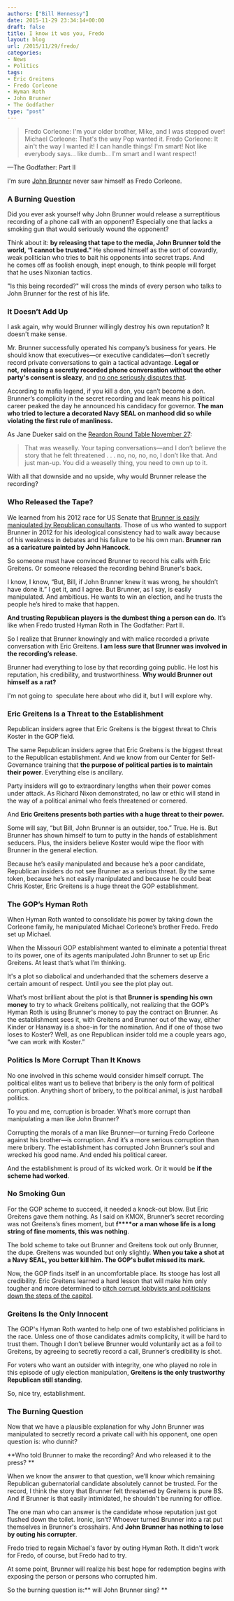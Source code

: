 ```yaml
---
authors: ["Bill Hennessy"]
date: 2015-11-29 23:34:14+00:00
draft: false
title: I know it was you, Fredo
layout: blog
url: /2015/11/29/fredo/
categories:
- News
- Politics
tags:
- Eric Greitens
- Fredo Corleone
- Hyman Roth
- John Brunner
- The Godfather
type: "post"
---
```


> Fredo Corleone: I'm your older brother, Mike, and I was stepped over!
Michael Corleone: That's the way Pop wanted it.
Fredo Corleone: It ain't the way I wanted it! I can handle things! I'm smart! Not like everybody says... like dumb... I'm smart and I want respect!

—The Godfather: Part II



I'm sure [John Brunner](https://hennessysview.com/2015/11/24/john-the-weasel-brunner/) never saw himself as Fredo Corleone.



### A Burning Question



Did you ever ask yourself why John Brunner would release a surreptitious recording of a phone call with an opponent? Especially one that lacks a smoking gun that would seriously wound the opponent?

Think about it: **by releasing that tape to the media, John Brunner told the world, “I cannot be trusted.”** He showed himself as the sort of cowardly, weak politician who tries to bait his opponents into secret traps. And he comes off as foolish enough, inept enough, to think people will forget that he uses Nixonian tactics.

"Is this being recorded?" will cross the minds of every person who talks to John Brunner for the rest of his life.



### It Doesn’t Add Up



I ask again, why would Brunner willingly destroy his own reputation? It doesn't make sense.

Mr. Brunner successfully operated his company’s business for years. He should know that executives—or executive candidates—don’t secretly record private conversations to gain a tactical advantage. **Legal or not, releasing a secretly recorded phone conversation without the other party's consent is sleazy**, and [no one seriously disputes that](https://www.quora.com/Is-it-legal-or-ethical-to-record-a-phone-conversation-so-that-I-can-more-easily-store-the-important-information-the-person-told-me).

According to mafia legend, if you kill a don, you can’t become a don. Brunner’s complicity in the secret recording and leak means his political career peaked the day he announced his candidacy for governor. **The man who tried to lecture a decorated Navy SEAL on manhood did so while violating the first rule of manliness.**

As Jane Dueker said on the [Reardon Round Table November 27](https://itunes.apple.com/us/podcast/mark-reardon-show/id868921937?mt=2):



> That was weaselly. Your taping conversations—and I don’t believe the story that he felt threatened . . . no, no, no, no, I don’t like that. And just man-up. You did a weaselly thing, you need to own up to it.



With all that downside and no upside, why would Brunner release the recording?



### Who Released the Tape?



We learned from his 2012 race for US Senate that [Brunner is easily manipulated by Republican consultants](https://hennessysview.com/2015/07/18/can-john-brunners-consultant-do-his-duty/). Those of us who wanted to support Brunner in 2012 for his ideological consistency had to walk away because of his weakness in debates and his failure to be his own man. **Brunner ran as a caricature painted by John Hancock**.

So someone must have convinced Brunner to record his calls with Eric Greitens. Or someone released the recording behind Bruner's back.

I know, I know, “But, Bill, if John Brunner knew it was wrong, he shouldn’t have done it.” I get it, and I agree. But Brunner, as I say, is easily manipulated. And ambitious. He wants to win an election, and he trusts the people he’s hired to make that happen.

**And trusting Republican players is the dumbest thing a person can do**. It’s like when Fredo trusted Hyman Roth in The Godfather: Part II.

So I realize that Brunner knowingly and with malice recorded a private conversation with Eric Greitens. **I am less sure that Brunner was involved in the recording’s release**.

Brunner had everything to lose by that recording going public. He lost his reputation, his credibility, and trustworthiness. **Why would Brunner out himself as a rat?**

I'm not going to  speculate here about who did it, but I will explore why.



### Eric Greitens Is a Threat to the Establishment



Republican insiders agree that Eric Greitens is the biggest threat to Chris Koster in the GOP field.

The same Republican insiders agree that Eric Greitens is the biggest threat to the Republican establishment. And we know from our Center for Self-Governance training that **the purpose of political parties is to maintain their power**. Everything else is ancillary.

Party insiders will go to extraordinary lengths when their power comes under attack. As Richard Nixon demonstrated, no law or ethic will stand in the way of a political animal who feels threatened or cornered.

And **Eric Greitens presents both parties with a huge threat to their power.**

Some will say, “but Bill, John Brunner is an outsider, too.” True. He is. But Brunner has shown himself to turn to putty in the hands of establishment seducers. Plus, the insiders believe Koster would wipe the floor with Brunner in the general election.

Because he’s easily manipulated and because he’s a poor candidate, Republican insiders do not see Brunner as a serious threat. By the same token, because he’s not easily manipulated and because he could beat Chris Koster, Eric Greitens is a huge threat the GOP establishment.



### The GOP’s Hyman Roth



When Hyman Roth wanted to consolidate his power by taking down the Corleone family, he manipulated Michael Corleone’s brother Fredo. Fredo set up Michael.

When the Missouri GOP establishment wanted to eliminate a potential threat to its power, one of its agents manipulated John Brunner to set up Eric Greitens. At least that’s what I’m thinking.

It's a plot so diabolical and underhanded that the schemers deserve a certain amount of respect. Until you see the plot play out.

What’s most brilliant about the plot is that **Brunner is spending his own money** to try to whack Greitens politically, not realizing that the GOP’s Hyman Roth is using Brunner's money to pay the contract on Brunner. As the establishment sees it, with Greitens and Brunner out of the way, either Kinder or Hanaway is a shoe-in for the nomination. And if one of those two loses to Koster? Well, as one Republican insider told me a couple years ago, “we can work with Koster.”



### Politics Is More Corrupt Than It Knows



No one involved in this scheme would consider himself corrupt. The political elites want us to believe that bribery is the only form of political corruption. Anything short of bribery, to the political animal, is just hardball politics.

To you and me, corruption is broader. What’s more corrupt than manipulating a man like John Brunner?

Corrupting the morals of a man like Brunner—or turning Fredo Corleone against his brother—is corruption. And it’s a more serious corruption than mere bribery. The establishment has corrupted John Brunner’s soul and wrecked his good name. And ended his political career.

And the establishment is proud of its wicked work. Or it would be **if the scheme had worked**.



### No Smoking Gun



For the GOP scheme to succeed, it needed a knock-out blow. But Eric Greitens gave them nothing. As I said on KMOX, Brunner’s secret recording was not Greitens’s fines moment, but **f****or a man whose life is a long string of fine moments, this was nothing**.

The bold scheme to take out Brunner and Greitens took out only Brunner, the dupe. Greitens was wounded but only slightly. **When you take a shot at a Navy SEAL, you better kill him. The GOP's bullet missed its mark.**

Now, the GOP finds itself in an uncomfortable place. Its stooge has lost all credibility. Eric Greitens learned a hard lesson that will make him only tougher and more determined to [pitch corrupt lobbyists and politicians down the steps of the capitol](https://stlouis.cbslocal.com/2015/09/26/eric-greitens-announces-run-for-governor/).



### Greitens Is the Only Innocent



The GOP's Hyman Roth wanted to help one of two established politicians in the race. Unless one of those candidates admits complicity, it will be hard to trust them. Though I don’t believe Brunner would voluntarily act as a foil to Greitens, by agreeing to secretly record a call, Brunner’s credibility is shot.

For voters who want an outsider with integrity, one who played no role in this episode of ugly election manipulation, **Greitens is the only trustworthy Republican still standing**.

So, nice try, establishment.



### The Burning Question



Now that we have a plausible explanation for why John Brunner was manipulated to secretly record a private call with his opponent, one open question is: who dunnit?

**Who told Brunner to make the recording? And who released it to the press? **

When we know the answer to that question, we’ll know which remaining Republican gubernatorial candidate absolutely cannot be trusted. For the record, I think the story that Brunner felt threatened by Greitens is pure BS. And if Brunner is that easily intimidated, he shouldn't be running for office.

The one man who can answer is the candidate whose reputation just got flushed down the toilet. Ironic, isn’t? Whoever turned Brunner into a rat put themselves in Brunner's crosshairs. And **John Brunner has nothing to lose by outing his corrupter**.

Fredo tried to regain Michael's favor by outing Hyman Roth. It didn't work for Fredo, of course, but Fredo had to try.

At some point, Brunner will realize his best hope for redemption begins with exposing the person or persons who corrupted him.

So the burning question is:** will John Brunner sing? **
